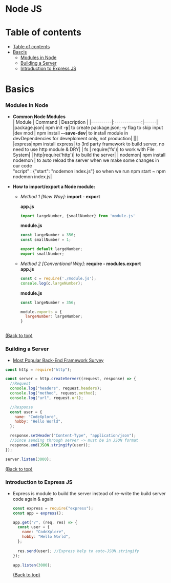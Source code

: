 # Node JS

# Table of contents

- [Table of contents](#table-of-contents)
- [Bascis](#basics)
  - [Modules in Node](#modules-in-node)
  - [Building a Server](#building-a-server)
  - [Introduction to Express JS](#introduction-to-express-js)

    

# Basics
### Modules in Node
-  **Common Node Modules** <br/>
    | Module   |      Command      |  Description |
    |----------|:-------------:|------|
    |package.json| npm init **-y**| to create package.json; -y flag to skip input
    |dev mod | npm install <module-name> **--save-dev**| to install module in devDependencies for deveploment only, not production|
    |||
    |express|npm install express| to 3rd party framework to build server, no need to use http module & DRY|
    | fs | require('fs')| to work with File System|
    | http|require('http')| to build the server|
    | nodemon| npm install nodemon | to auto reload the server when we make some changes in our code <br> "script" : {"start": "nodemon index.js"} so when we run npm start ~ npm nodemon index.js|
    
-  **How to import/export a Node module:** <br/>
    - *Method 1 [New Way]:* **import - export**<br/>
    
      **app.js**
      ```JavaScript
      import largeNumber, {smallNumber} from 'module.js'
      ```
      **module.js**
      ```JavaScript
      const largeNumber = 356;
      const smallNumber = 1;

      export default largeNumber;
      export smallNumber;
      ```
    - *Method 2 [Conventional Way]:* **require - modules.export**<br/>
      **app.js**
      ```JavaScript
      const c = require('./module.js');
      console.log(c.largeNumber);
      ```
      **module.js**
      ```JavaScript
      const largeNumber = 356;

      module.exports = {
        largeNumber: largeNumber;
      }
    ```
  [(Back to top)](#table-of-contents)

### Building a Server
  - [Most Popular Back-End Framework Survey](https://2019.stateofjs.com/back-end/)
  
  ```JavaScript
  const http = require("http");

  const server = http.createServer((request, response) => {
    //Request
    console.log("headers", request.headers);
    console.log("method", request.method);
    console.log("url", request.url);

    //Response
    const user = {
      name: "CodeXplore",
      hobby: "Hello World",
    };

    response.setHeader("Content-Type", "application/json");
    //Since sending through server -> must be in JSON format
    response.end(JSON.stringify(user));
  });

  server.listen(3000);

  ```
   [(Back to top)](#table-of-contents)

### Introduction to Express JS
- Express is module to build the server instead of re-write the build server code again & again

  ```JavaScript
  const express = require("express");
  const app = express();

  app.get("/", (req, res) => {
    const user = {
      name: "CodeXplore",
      hobby: "Hello World",
    };
   
    res.send(user); //Express help to auto-JSON.stringify
  });

  app.listen(3000);
  ```
   [(Back to top)](#table-of-contents)
